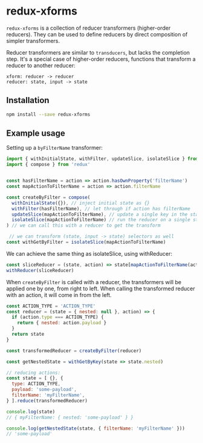 # redux-xforms

`redux-xforms` is a collection of reducer transformers (higher-order reducers). They can be used to define reducers by direct composition of simpler transformers.

Reducer transformers are similar to `transducers`, but lacks the completion step. It's a special case of higher-order reducers, functions that transform a reducer to another reducer:

```
xform: reducer -> reducer
reducer: state, input -> state
```

## Installation

```bash
npm install --save redux-xforms
```

## Example usage

Setting up a `byFilterName` transformer:

```js
import { withInitialState, withFilter, updateSlice, isolateSlice } from 'redux-xforms'
import { compose } from 'redux'


const hasFilterName = action => action.hasOwnProperty('filterName')
const mapActionToFilterName = action => action.filterName

const createByFilter = compose(
  withInitialState({}), // inject initial state as {}
  withFilter(hasFilterName), // let through if action has filterName
  updateSlice(mapActionToFilterName), // update a single key in the state with the result of the next reducer
  isolateSlice(mapActionToFilterName) // run the reducer on a single state slice
) // we can call this with a reducer to get the transform

 // we can transform (state, input -> state) selectors as well
const withGetByFilter = isolateSlice(mapActionToFilterName)
```

We can achieve the same thing as isolateSlice, using withReducer:

```javascript
const sliceReducer = (state, action) => state[mapActionToFilterName(action.filterName)]
withReducer(sliceReducer)
```
When `createByFilter` is called with a reducer, the transformers will be applied one by one, from right to left.
When calling the transformed reducer with an action, it will come in from the left.

```js
const ACTION_TYPE = 'ACTION_TYPE'
const reducer = (state = { nested: null }, action) => {
  if (action.type === ACTION_TYPE) {
    return { nested: action.payload }
  }
  return state
}

const transformedReducer = createByFilter(reducer)

const getNestedState = withGetByKey(state => state.nested)

// reducing actions:
const state = [ {}, {
  type: ACTION_TYPE,
  payload: 'some-payload',
  filterName: 'myFilterName',
} ].reduce(transformedReducer)

console.log(state)
// { myFilterName: { nested: 'some-payload' } }

console.log(getNestedState(state, { filterName: 'myFilterName' }))
// 'some-payload'
```
